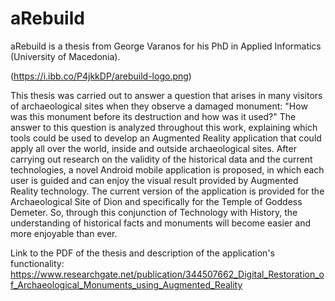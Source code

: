 # aRebuild

aRebuild is a thesis from George Varanos for his PhD in Applied Informatics (University of Macedonia). 

(https://i.ibb.co/P4jkkDP/arebuild-logo.png)

This thesis was carried out to answer a question that arises in many visitors of archaeological sites when they observe a damaged monument: "How was this monument before its destruction and how was it used?" The answer to this question is analyzed throughout this work, explaining which tools could be used to develop an Augmented Reality application that could apply all over the world, inside and outside archaeological sites. After carrying out research on the validity of the historical data and the current technologies, a novel Android mobile application is proposed, in which each user is guided and can enjoy the visual result provided by Augmented Reality technology. The current version of the application is provided for the Archaeological Site of Dion and specifically for the Temple of Goddess Demeter. So, through this conjunction of Technology with History, the understanding of historical facts and monuments will become easier and more enjoyable than ever.

Link to the PDF of the thesis and description of the application's functionality: https://www.researchgate.net/publication/344507662_Digital_Restoration_of_Archaeological_Monuments_using_Augmented_Reality
